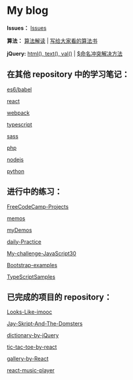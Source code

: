 # My blog

**Issues：** [Issues](https://github.com/magicmai/blog/issues)

**算法：** [算法解读](https://github.com/magicmai/blog/blob/master/%E8%AF%BB%E4%B9%A6%E7%AC%94%E8%AE%B01.%20%E3%80%8A%E7%AE%97%E6%B3%95%E8%A7%A3%E8%AF%BB%E3%80%8B.md) | [写给大家看的算法书](https://github.com/magicmai/blog/blob/master/%E8%AF%BB%E4%B9%A6%E7%AC%94%E8%AE%B02.%E3%80%8A%E5%86%99%E7%BB%99%E5%A4%A7%E5%AE%B6%E7%9C%8B%E7%9A%84%E7%AE%97%E6%B3%95%E4%B9%A6%E3%80%8B.jpg)

**jQuery:** [html(), text(), val()](https://github.com/magicmai/blog/blob/master/jq1.%20jQuery-html()%2C%20text()%2C%20val().md) | [$命名冲突解决方法](https://github.com/magicmai/blog/blob/master/jq2.%20%24%E5%91%BD%E5%90%8D%E5%86%B2%E7%AA%81%E8%A7%A3%E5%86%B3%E6%96%B9%E6%B3%95.md)



## 在其他 repository 中的学习笔记：

[es6/babel](https://github.com/magicmai/ES6)

[react](https://github.com/magicmai/React)

[webpack](https://github.com/magicmai/webpack)

[typescript](https://github.com/magicmai/TypeScript)

[sass](https://github.com/magicmai/Sass)

[php](https://github.com/magicmai/php)

[nodejs](https://github.com/magicmai/node.js)

[python](https://github.com/magicmai/Python)


## 进行中的练习：

[FreeCodeCamp-Projects](https://github.com/magicmai/FreeCodeCamp-Projects)

[memos](https://github.com/magicmai/memos)

[myDemos](https://github.com/magicmai/myDemos)

[daily-Practice](https://github.com/magicmai/daily-Practice)

[My-challenge-JavaScript30](https://github.com/magicmai/My-challenge-JavaScript30)

[Bootstrap-examples](https://github.com/magicmai/Bootstrap-examples)

[TypeScriptSamples](https://github.com/magicmai/TypeScriptSamples)

## 已完成的项目的 repository：

[Looks-Like-imooc](https://github.com/magicmai/Looks-Like-imooc)

[Jay-Skript-And-The-Domsters](https://github.com/magicmai/Jay-Skript-And-The-Domsters)

[dictionary-by-jQuery](https://github.com/magicmai/dictionary-by-jQuery)

[tic-tac-toe-by-react](https://github.com/magicmai/tic-tac-toe-by-react)

[gallery-by-React](https://github.com/magicmai/gallery-by-React)

[react-music-player](https://github.com/magicmai/react-music-player)

